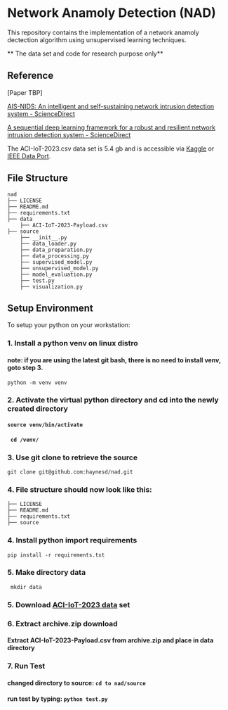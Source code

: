 # Network Anamoly Detection (NAD)

This repository contains the implementation of a network anamoly dectection algorithm using unsupervised learning techniques.  

** The data set and code for research purpose only**

## Reference
[Paper TBP]

[AIS-NIDS: An intelligent and self-sustaining network intrusion detection system - ScienceDirect](https://www.sciencedirect.com/science/article/abs/pii/S0167404824002876)

[A sequential deep learning framework for a robust and resilient network intrusion detection system - ScienceDirect](https://www.sciencedirect.com/science/article/pii/S0167404824002311?via%3Dihub)

The ACI-IoT-2023.csv data set is 5.4 gb and is accessible via [Kaggle](https://www.kaggle.com/datasets/emilynack/aci-iot-network-traffic-dataset-2023) or [IEEE Data Port](https://ieee-dataport.org/documents/aci-iot-network-traffic-dataset-2023).

## File Structure
```
nad
├── LICENSE
├── README.md
├── requirements.txt
├── data
    ├── ACI-IoT-2023-Payload.csv
├── source 
    ├── __init__.py
    ├── data_loader.py
    ├── data_preparation.py
    ├── data_processing.py
    ├── supervised_model.py
    ├── unsupervised_model.py
    ├── model_evaluation.py
    ├── test.py
    ├── visualization.py
```

## Setup Environment
To setup your python on your workstation:

### 1. Install a python venv on linux distro
#### note: if you are using the latest git bash, there is no need to install venv, goto step 3.
```python -m venv venv```
### 2. Activate the virtual python directory and cd into the newly created directory
#### ```source venv/bin/activate```
#### ``` cd /venv/``` 
### 3. Use git clone to retrieve the source
``` git clone git@github.com:haynesd/nad.git ```
### 4. File structure should now look like this:
```
├── LICENSE
├── README.md
├── requirements.txt
├── source 
```
### 4. Install python import requirements
```pip install -r requirements.txt```
### 5. Make directory data
``` mkdir data```
### 5. Download [ACI-IoT-2023 data](https://www.kaggle.com/datasets/emilynack/aci-iot-network-traffic-dataset-2023) set 
### 6. Extract archive.zip download
#### Extract ACI-IoT-2023-Payload.csv from archive.zip and place in data directory
### 7. Run Test
#### changed directory to source: ```cd to nad/source```
#### run test by typing: ```python test.py```


